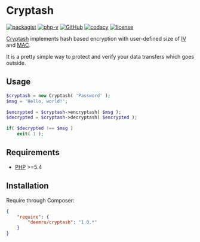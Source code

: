 # Cryptash

[![packagist](https://img.shields.io/packagist/v/deemru/cryptash.svg)](https://packagist.org/packages/deemru/cryptash) [![php-v](https://img.shields.io/packagist/php-v/deemru/cryptash.svg)](https://packagist.org/packages/deemru/cryptash)  [![GitHub](https://img.shields.io/github/actions/workflow/status/deemru/Cryptash/php.yml?label=github%20actions)](https://github.com/deemru/Cryptash/actions/workflows/php.yml) [![codacy](https://img.shields.io/codacy/grade/ee0862d2598c47b6a8c8856d05fb0c37.svg?label=codacy)](https://app.codacy.com/gh/deemru/Cryptash/files) [![license](https://img.shields.io/packagist/l/deemru/cryptash.svg)](https://packagist.org/packages/deemru/cryptash)

[Cryptash](https://github.com/deemru/Cryptash) implements hash based encryption with user-defined size of [IV](https://en.wikipedia.org/wiki/Initialization_vector) and [MAC](https://en.wikipedia.org/wiki/Message_authentication_code).

It is a pretty simple way to protect and verify your data transfers which goes outside.

## Usage

```php
$cryptash = new Cryptash( 'Password' );
$msg = 'Hello, world!';

$encrypted = $cryptash->encryptash( $msg );
$decrypted = $cryptash->decryptash( $encrypted );

if( $decrypted !== $msg )
    exit( 1 );
```

## Requirements

- [PHP](http://php.net) >=5.4

## Installation

Require through Composer:

```json
{
    "require": {
        "deemru/cryptash": "1.0.*"
    }
}
```
